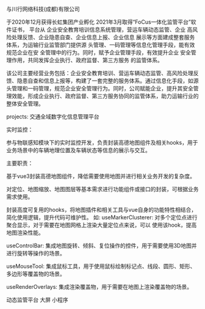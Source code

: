 
与川行网络科技(成都)有限公司  

于2020年12月获得长虹集团产业孵化
2021年3月取得“FoCus一体化监管平台”软件证书，
平台从
企业安全教育培训信息系统管理，营运车辆动态监管、企业
高风险处理反馈、企业隐患自查、企业信息上报、企业信息
展示等方面建成整套服务体系，为运输行业监管部门提供源
头管理、一码管理等信息化管理手段，能有效规范企业在安
全管理中的行为。同时，赋予企业管理手段，有效提升企业
安全管理作用，共同发挥企业执行、政府监督、第三方服务
的监管体系。

该公司主要经营业务包括：企业安全教育培训、营运车辆动态监管、高风险处理反馈、隐患自查和信息上报等，构建了一套完整的服务体系。通过信息化手段，如源头管理和一码管理，规范企业安全管理行为。同时，公司赋能企业，提升其安全管理效能，形成企业执行、政府监督、第三方服务协同的监管体系，助力运输行业的整体安全管理。


projects:
交通全域数字化信息管理平台


实时监控：

参与物联感知模块下的实时监控开发，负责封装高德地图组件及相关hooks，用于业务场景中的车辆地理位置及车辆状态等信息的展示与交互。

主要职责：

基于vue3封装高德地图组件，降低需要使用地图并进行相关业务开发的复杂度。

对定位、地图缩放、地图图层等基本需求进行功能组件或接口的封装，可根据业务需求使用。

封装高度可复用的hooks，将地图插件和相关工具与vue自身的功能特性相结合，简化使用逻辑，提升代码可维护性。
如:
useMarkerClusterer: 对多个定位点进行聚合显示，对于需要在地图网格上渲染大量定位点来说，可以
使用该hook，提高地图渲染性能。

useControlBar: 集成地图旋转、倾斜、复位操作的控件，用于需要使用3D地图并进行旋转等操作的场景。

useMouseTool: 集成鼠标工具，用于使用鼠标绘制标记点、线段、圆形、矩形、多边形等覆盖物的场景。

useRenderOverlays: 集成渲染覆盖物，用于需要在地图上渲染覆盖物的场景。



动态监管平台
大屏
小程序

